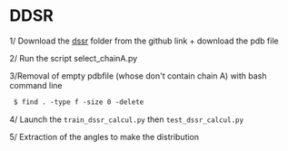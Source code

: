 # DDSR 


1/ Download the [dssr](https://github.com/EvryRNA/rna_angles_prediction_dssr/tree/main) folder from the github link + download the pdb file

2/ Run the script select_chainA.py

3/Removal of empty pdbfile (whose don't contain chain A) with bash command line

 ```markdown
  $ find . -type f -size 0 -delete
  ```


4/ Launch the  `train_dssr_calcul.py` then `test_dssr_calcul.py`

5/ Extraction of the angles to make the distribution




 
